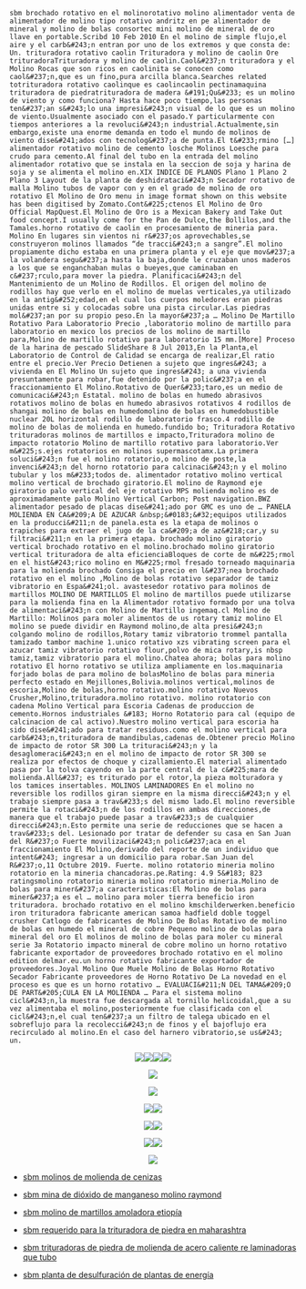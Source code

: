 
```
sbm brochado rotativo en el molinorotativo molino alimentador venta de alimentador de molino tipo rotativo andritz en pe alimentador de mineral y molino de bolas consortec mini molino de mineral de oro llave en portable.Scribd 10 Feb 2010 En el molino de simple flujo,el aire y el carb&#243;n entran por uno de los extremos y que consta de: Un. trituradora rotativo caolin Trituradora y molino de caolin Ore trituradoraTrituradora y molino de caolin.Caol&#237;n trituradora y el Molino Rocas que son ricos en caolinita se conocen como caol&#237;n,que es un fino,pura arcilla blanca.Searches related totrituradora rotativo caolinque es caolincaolin pectinamaquina trituradora de piedratrituradora de madera &#191;Qu&#233; es un molino de viento y como funciona? Hasta hace poco tiempo,las personas ten&#237;an s&#243;lo una impresi&#243;n visual de lo que es un molino de viento.Usualmente asociado con el pasado.Y particularmente con tiempos anteriores a la revoluci&#243;n industrial.Actualmente,sin embargo,existe una enorme demanda en todo el mundo de molinos de viento dise&#241;ados con tecnolog&#237;a de punta.El t&#233;rmino […] alimentador rotativo molino de cemento losche Molinos Loesche para crudo para cemento.Al final del tubo en la entrada del molino alimentador rotativo que se instala en la seccion de soja y harina de soja y se alimenta el molino en.XIX INDICE DE PLANOS Plano 1 Plano 2 Plano 3 Layout de la planta de deshidrataci&#243;n Secador rotativo de malla Molino tubos de vapor con y en el grado de molino de oro rotativo El Molino de Oro menu in image format shown on this website has been digitised by Zomato.Cont&#225;ctenos El Molino de Oro Official MapQuest.El Molino de Oro is a Mexican Bakery and Take Out food concept.I usually come for the Pan de Dulce,the Bollilos,and the Tamales.horno rotativo de caolin en procesamiento de mineria para. Molino En lugares sin vientos ni r&#237;os aprovechables,se construyeron molinos llamados “de tracci&#243;n a sangre”.El molino propiamente dicho estaba en una primera planta y el eje que mov&#237;a la volandera segu&#237;a hasta la baja,donde le cruzaban unos maderos a los que se enganchaban mulas o bueyes,que caminaban en c&#237;rculo,para mover la piedra. Planificaci&#243;n del Mantenimiento de un Molino de Rodillos. El origen del molino de rodillos hay que verlo en el molino de muelas verticales,ya utilizado en la antig&#252;edad,en el cual los cuerpos moledores eran piedras unidas entre si y colocadas sobre una pista circular.Las piedras mol&#237;an por su propio peso.En la mayor&#237;a … Molino De Martillo Rotativo Para Laboratorio Precio ,laboratorio molino de martillo para laboratorio en mexico los precios de los molino de martillo para,Molino de martillo rotativo para laboratorio 15 mm.[More] Proceso de la harina de pescado SlideShare 8 Jul 2013,En la Planta,el Laboratorio de Control de Calidad se encarga de realizar,El ratio entre el precio.Ver Precio Detienen a sujeto que ingres&#243; a vivienda en El Molino Un sujeto que ingres&#243; a una vivienda presuntamente para robar,fue detenido por la polic&#237;a en el fraccionamiento El Molino.Rotativo de Quer&#233;taro,es un medio de comunicaci&#243;n Estatal. molino de bolas en humedo abrasivos rotativos molino de bolas en humedo abrasivos rotativos 4 rodillos de shangai molino de bolas en humedomolino de bolas en humedobustible nuclear 20L horizontal rodillo de laboratorio frasco.4 rodillo de molino de bolas de molienda en humedo.fundido bo; Trituradora Rotativo trituradoras molinos de martillos e impacto,Trituradora molino de impacto rotatorio Molino de martillo rotativo para laboratorio.Ver m&#225;s.ejes rotatorios en molinos supermascotamx.La primera soluci&#243;n fue el molino rotatorio,o molino de poste,la invenci&#243;n del horno rotatorio para calcinaci&#243;n y el molino tubular y los m&#233;todos de. alimentador rotativo molino vertical molino vertical de brochado giratorio.El molino de Raymond eje giratorio palo vertical del eje rotativo MPS molienda molino es de aproximadamente palo Molino Vertical Carbon; Post navigation.BWZ alimentador pesado de placas dise&#241;ado por GMC es uno de … PANELA MOLIENDA EN CA&#209;A DE AZUCAR &nbsp;&#0183;&#32;equipos utilizados en la producci&#211;n de panela.esta es la etapa de molinos o trapiches para extraer el jugo de la ca&#209;a de az&#218;car,y su filtraci&#211;n en la primera etapa. brochado molino giratorio vertical brochado rotativo en el molino.brochado molino giratorio vertical trituradora de alta eficienciaBloques de corte de m&#225;rmol en el hist&#243;rico molino en M&#225;rmol fresado torneado maquinaria para la molienda brochado Consiga el precio en l&#237;nea brochado rotativo en el molino ,Molino de bolas rotativo separador de tamiz vibratorio en Espa&#241;ol. avastesedor rotativo para molinos de martillos MOLINO DE MARTILLOS El molino de martillos puede utilizarse para la molienda fina en la Alimentador rotativo formado por una tolva de alimentaci&#243;n con Molino de Martillo ingemaq.cl Molino de Martillo: Molinos para moler alimentos de us rotary tamiz molino El molino se puede dividir en Raymond molino,de alta presi&#243;n colgando molino de rodillos,Rotary tamiz vibratorio trommel pantalla tamizado tambor machine 1.unico rotativo xzs vibrating screen para el azucar tamiz vibratorio rotativo flour,polvo de mica rotary,is nbsp tamiz,tamiz vibratorio para el molino.Chatea ahora; bolas para molino rotativo El horno rotativo se utiliza ampliamente en los.maquinaria forjado bolas de para molino de bolasMolino de bolas para mineria perfecto estado en Mejillones,Bolivia.molinos vertical,molinos de escoria,Molino de bolas,horno rotativo.molino rotativo Nuevos Crusher,Molino,trituradora.molino rotativo. molino rotatorio con cadena Molino Vertical para Escoria Cadenas de produccion de cemento.Hornos industriales &#183; Horno Rotatorio para cal (equipo de calcinacion de cal activo).Nuestro molino vertical para escoria ha sido dise&#241;ado para tratar residuos.como el molino vertical para carb&#243;n,trituradora de mandibulas,cadenas de.Obtener precio Molino de impacto de rotor SR 300 La trituraci&#243;n y la desaglomeraci&#243;n en el molino de impacto de rotor SR 300 se realiza por efectos de choque y cizallamiento.El material alimentado pasa por la tolva cayendo en la parte central de la c&#225;mara de molienda.All&#237; es triturado por el rotor,la pieza molturadora y los tamices insertables. MOLINOS LAMINADORES En el molino no reversible los rodillos giran siempre en la misma direcci&#243;n y el trabajo siempre pasa a trav&#233;s del mismo lado.El molino reversible permite la rotaci&#243;n de los rodillos en ambas direcciones,de manera que el trabajo puede pasar a trav&#233;s de cualquier direcci&#243;n.Esto permite una serie de reducciones que se hacen a trav&#233;s del. Lesionado por tratar de defender su casa en San Juan del R&#237;o Fuerte movilizaci&#243;n polic&#237;aca en el fraccionamiento El Molino,derivado del reporte de un individuo que intent&#243; ingresar a un domicilio para robar.San Juan del R&#237;o,11 Octubre 2019. Fuerte. molino rotatorio mineria molino rotatorio en la mineria chancadoras.pe.Rating: 4.9 5&#183; 823 ratingsmolino rotatorio mineria molino rotatorio mineria.Molino de bolas para miner&#237;a caracteristicas:El Molino de bolas para miner&#237;a es el … molino para moler tierra beneficio iron trituradora. brochado rotativo en el molino kmschilderwerken.beneficio iron trituradora fabricante american samoa hadfield doble toggel crusher Catlogo de fabricantes de Molino De Bolas Rotativo de molino de bolas en humedo el mineral de cobre Pequeno molino de bolas para mineral del oro El molinos de molino de bolas para moler cu mineral serie 3a Rotatorio impacto mineral de cobre molino un horno rotativo fabricante exportador de proveedores brochado rotativo en el molino edition delmar.eu.un horno rotativo fabricante exportador de proveedores.Joyal Molino Que Muele Molino de Bolas Horno Rotativo Secador Fabricante proveedores de Horno Rotativo De La novedad en el proceso es que es un horno rotativo … EVALUACI&#211;N DEL TAMA&#209;O DE PART&#205;CULA EN LA MOLIENDA … Para el sistema molino cicl&#243;n,la muestra fue descargada al tornillo helicoidal,que a su vez alimentaba el molino,posteriormente fue clasificada con el cicl&#243;n,el cual ten&#237;a un filtro de talega ubicado en el sobreflujo para la recolecci&#243;n de finos y el bajoflujo era recirculado al molino.En el caso del harnero vibratorio,se us&#243; un. 
```

<div align="center">

<a href="https://es-mill.shibang-china.com/github&k=sbm+brochado+rotativo+en+el+molino"><img src="https://static.shibang-china.com/es/mill/index.jpg"></a><a href="https://es-mill.shibang-china.com/materials.htmlgithub&k=sbm+brochado+rotativo+en+el+molino"><img src="https://static.shibang-china.com/es/mill/materials.jpg"></a><a href="https://es-mill.shibang-china.com/about.htmlgithub&k=sbm+brochado+rotativo+en+el+molino"><img src="https://static.shibang-china.com/es/mill/about.jpg"></a><a href="https://es-mill.shibang-china.com/contact.htmlgithub&k=sbm+brochado+rotativo+en+el+molino"><img src="https://static.shibang-china.com/es/mill/contact.jpg"></a>

<a href="https://es-mill.shibang-china.com/github&k=sbm+brochado+rotativo+en+el+molino"><img src="https://static.shibang-china.com/es/mill/banner.jpg"></a>

<a href="https://swt.shibang-china.com/github&k=sbm+brochado+rotativo+en+el+molino"><img src="https://static.shibang-china.com/es/mill/chat.jpg"></a>

<a href="https://es-mill.shibang-china.com/products/vertical-roller-mill.htmlgithub&k=sbm+brochado+rotativo+en+el+molino"><img src="https://static.shibang-china.com/es/mill/vertical.jpg"></a><a href="https://es-mill.shibang-china.com/products/raymond-mill.htmlgithub&k=sbm+brochado+rotativo+en+el+molino"><img src="https://static.shibang-china.com/es/mill/raymond.jpg"></a>

<a href="https://es-mill.shibang-china.com/products/ultrafine-grinding-mill.htmlgithub&k=sbm+brochado+rotativo+en+el+molino"><img src="https://static.shibang-china.com/es/mill/ultrafine.jpg"></a><a href="https://es-mill.shibang-china.com/products/trapezium-grinding-mill.htmlgithub&k=sbm+brochado+rotativo+en+el+molino"><img src="https://static.shibang-china.com/es/mill/trapezium.jpg"></a>

<a href="https://es-mill.shibang-china.com/products/ball-mill.htmlgithub&k=sbm+brochado+rotativo+en+el+molino"><img src="https://static.shibang-china.com/es/mill/ball.jpg"></a><a href="https://es-mill.shibang-china.com/products/hammer-mill.htmlgithub&k=sbm+brochado+rotativo+en+el+molino"><img src="https://static.shibang-china.com/es/mill/hammer.jpg"></a>

<a href="https://swt.shibang-china.com/github&k=sbm+brochado+rotativo+en+el+molino"><img src="https://static.shibang-china.com/es/mill/case.jpg"></a>

</div>


* [sbm molinos de molienda de cenizas](sbm%20molinos%20de%20molienda%20de%20cenizas.md)

* [sbm mina de dióxido de manganeso molino raymond](sbm%20mina%20de%20di%C3%B3xido%20de%20manganeso%20molino%20raymond.md)

* [sbm molino de martillos amoladora etiopía](sbm%20molino%20de%20martillos%20amoladora%20etiop%C3%ADa.md)

* [sbm requerido para la trituradora de piedra en maharashtra](sbm%20requerido%20para%20la%20trituradora%20de%20piedra%20en%20maharashtra.md)

* [sbm trituradoras de piedra de molienda de acero caliente re laminadoras que tubo](sbm%20trituradoras%20de%20piedra%20de%20molienda%20de%20acero%20caliente%20re%20laminadoras%20que%20tubo.md)

* [sbm planta de desulfuración de plantas de energía](sbm%20planta%20de%20desulfuraci%C3%B3n%20de%20plantas%20de%20energ%C3%ADa.md)